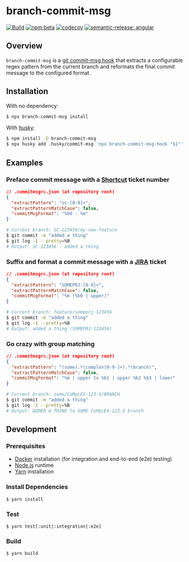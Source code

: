 # branch-commit-msg

[![Build](https://github.com/brajkowski/branch-commit-msg/actions/workflows/build.yml/badge.svg)](https://github.com/brajkowski/branch-commit-msg/actions/workflows/build.yml)
[![npm:beta](https://img.shields.io/npm/v/branch-commit-msg/beta?logo=npm)](https://www.npmjs.com/package/branch-commit-msg)
[![codecov](https://codecov.io/gh/brajkowski/branch-commit-msg/branch/beta/graph/badge.svg?token=NWWKAPQ3C7)](https://codecov.io/gh/brajkowski/branch-commit-msg)
[![semantic-release: angular](https://img.shields.io/badge/semantic--release-angular-e10079?logo=semantic-release)](https://github.com/semantic-release/semantic-release)

## Overview

`branch-commit-msg` is a [git commit-msg hook](https://git-scm.com/docs/githooks#_commit_msg) that extracts a configurable regex pattern from the current branch and reformats the final commit message to the configured format.

## Installation

With no dependency:

```sh
$ npx branch-commit-msg install
```

With [husky](https://github.com/typicode/husky):

```sh
$ npm install -D branch-commit-msg
$ npx husky add .husky/commit-msg 'npx branch-commit-msg-hook "$1"'
```

## Examples

### Preface commit message with a [Shortcut](https://shortcut.com/) ticket number

```json
// .commitmsgrc.json (at repository root)
{
  "extractPattern": "sc-[0-9]+",
  "extractPatternMatchCase": false,
  "commitMsgFormat": "%b0 - %m"
}
```

```sh
# Current branch: SC-123456/my-new-feature
$ git commit -m "added a thing"
$ git log -1 --pretty=%B
# Output: SC-123456 - added a thing
```

### Suffix and format a commit message with a [JIRA](https://www.atlassian.com/software/jira) ticket

```json
// .commitmsgrc.json (at repository root)
{
  "extractPattern": "SOMEPRJ-[0-9]+",
  "extractPatternMatchCase": false,
  "commitMsgFormat": "%m (%b0 | upper)"
}
```

```sh
# Current branch: feature/someprj-123456
$ git commit -m "added a thing"
$ git log -1 --pretty=%B
# Output: added a thing (SOMEPRJ-123456)
```

### Go crazy with group matching

```json
// .commitmsgrc.json (at repository root)
{
  "extractPattern": "(some).*(complex[0-9-]+).*(branch)",
  "extractPatternMatchCase": false,
  "commitMsgFormat": "%m | upper to %b1 | upper %b2 %b3 | lower"
}
```

```sh
# Current branch: some/CoMpLEX-123-5/BRANCH
$ git commit -m "added a thing"
$ git log -1 --pretty=%B
# Output: ADDED A THING to SOME CoMpLEX-123-5 branch
```

## Development

### Prerequisites

- [Docker](https://www.docker.com/) installation (for integration and end-to-end (e2e) testing)
- [Node.js](https://nodejs.org/en/) runtime
- [Yarn](https://yarnpkg.com/) installation

### Install Dependencies

```
$ yarn install
```

### Test

```
$ yarn test[:unit|:integration|:e2e]
```

### Build

```
$ yarn build
```
